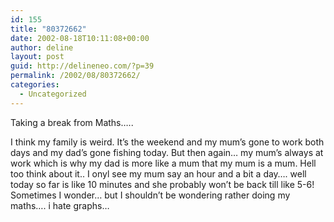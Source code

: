 ```yaml
---
id: 155
title: "80372662"
date: 2002-08-18T10:11:08+00:00
author: deline
layout: post
guid: http://delineneo.com/?p=39
permalink: /2002/08/80372662/
categories:
  - Uncategorized
---
```

Taking a break from Maths&#8230;..

I think my family is weird. It&#8217;s the weekend and my mum&#8217;s gone to work both days and my dad&#8217;s gone fishing today. But then again&#8230; my mum&#8217;s always at work which is why my dad is more like a mum that my mum is a mum. Hell too think about it.. I onyl see my mum say an hour and a bit a day&#8230;. well today so far is like 10 minutes and she probably won&#8217;t be back till like 5-6! Sometimes I wonder&#8230; but I shouldn&#8217;t be wondering rather doing my maths&#8230;. i hate graphs&#8230;
